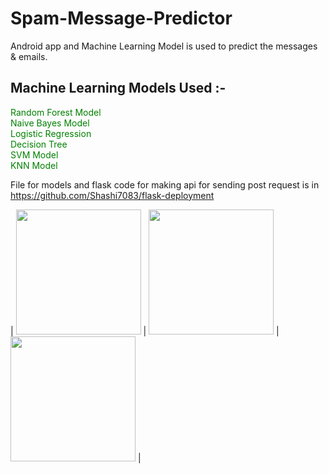 # Spam-Message-Predictor
Android app  and Machine Learning Model is used to predict the messages & emails.
## Machine Learning Models Used :-
<font color="green"> Random Forest Model<br></font>
<font color="green"> Naive Bayes Model<br></font>
<font color="green"> Logistic Regression<br></font>
<font color="green"> Decision Tree<br></font>
<font color="green"> SVM Model<br></font>
<font color="green"> KNN Model<br></font>

File for  models and flask code for making api for sending post request is in <font color="blue">https://github.com/Shashi7083/flask-deployment</font>



| <img src="C:/Users/shash/Downloads/smspredic.jpg" width="200" /> | <img src="C:/Users/shash/Downloads/smspred.jpg" width="200" /> | <img src="C:/Users/shash/Downloads/smspredictor.jpg" width="200" /> |
